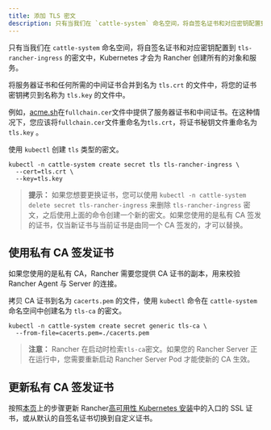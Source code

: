 ```yaml
---
title: 添加 TLS 密文
description: 只有当我们在 `cattle-system` 命名空间，将自签名证书和对应密钥配置到 `tls-rancher-ingress` 的密文中，Kubernetes 才会为 Rancher 创建所有的对象和服务。将服务器证书和任何所需的中间证书合并到名为 `tls.crt` 的文件中，将您的证书密钥拷贝到名称为 `tls.key` 的文件中。使用 `kubectl` 来创建 `tls` 类型的密文。如果您想要更换证书，您可以使用 `kubectl -n cattle-system delete secret tls-rancher-ingress` 来删除 `tls-rancher-ingress` 密文，之后使用上面的命令创建一个新的密文。如果您使用的是私有 CA 签发的证书，仅当新证书与当前证书是由同一个 CA 签发的，才可以替换。
---
```


只有当我们在 `cattle-system` 命名空间，将自签名证书和对应密钥配置到 `tls-rancher-ingress` 的密文中，Kubernetes 才会为 Rancher 创建所有的对象和服务。

将服务器证书和任何所需的中间证书合并到名为 `tls.crt` 的文件中，将您的证书密钥拷贝到名称为 `tls.key` 的文件中。

例如，[acme.sh](https://acme.sh)在`fullchain.cer`文件中提供了服务器证书和中间证书。在这种情况下，您应该将`fullchain.cer`文件重命名为`tls.crt`，将证书秘钥文件重命名为`tls.key` 。

使用 `kubectl` 创建 `tls` 类型的密文。

```
kubectl -n cattle-system create secret tls tls-rancher-ingress \
  --cert=tls.crt \
  --key=tls.key
```

> **提示：** 如果您想要更换证书，您可以使用 `kubectl -n cattle-system delete secret tls-rancher-ingress` 来删除 `tls-rancher-ingress` 密文，之后使用上面的命令创建一个新的密文。如果您使用的是私有 CA 签发的证书，仅当新证书与当前证书是由同一个 CA 签发的，才可以替换。

## 使用私有 CA 签发证书

如果您使用的是私有 CA，Rancher 需要您提供 CA 证书的副本，用来校验 Rancher Agent 与 Server 的连接。

拷贝 CA 证书到名为 `cacerts.pem` 的文件，使用 `kubectl` 命令在 `cattle-system` 命名空间中创建名为 `tls-ca` 的密文。

```
kubectl -n cattle-system create secret generic tls-ca \
  --from-file=cacerts.pem=./cacerts.pem
```

> **注意：** Rancher 在启动时检索`tls-ca`密文。如果您的 Rancher Server 正在运行中，您需要重新启动 Rancher Server Pod 才能使新的 CA 生效。

## 更新私有 CA 签发证书

按照[本页](/docs/rancher2.5/installation/resources/update-ca-cert/_index)上的步骤更新 Rancher[高可用性 Kubernetes 安装](/docs/rancher2.5/installation/install-rancher-on-k8s/_index)中的入口的 SSL 证书，或从默认的自签名证书切换到自定义证书。

